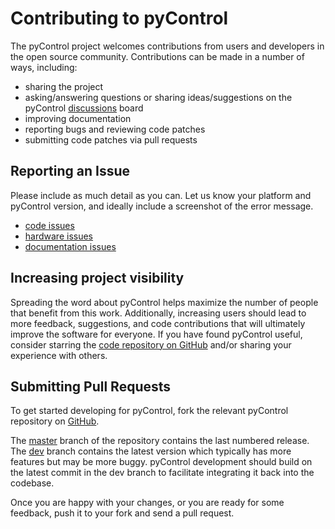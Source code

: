 # Contributing to pyControl

The pyControl project welcomes contributions from users and developers in the open source community.
Contributions can be made in a number of ways, including:

- sharing the project
- asking/answering questions or sharing ideas/suggestions on the pyControl [discussions](https://github.com/orgs/pyControl/discussions) board
- improving documentation
- reporting bugs and reviewing code patches
- submitting code patches via pull requests

## Reporting an Issue

Please include as much detail as you can.
Let us know your platform and pyControl version, and ideally include a screenshot of the error message.

- [code issues](https://github.com/pyControl/code/issues)
- [hardware issues](https://github.com/pyControl/hardware/issues)
- [documentation issues](https://github.com/pyControl/docs/issues)

## Increasing project visibility

Spreading the word about pyControl helps maximize the number of people that benefit from this work.
Additionally, increasing users should lead to more feedback, suggestions, and code contributions that will ultimately improve the software for everyone.
If you have found pyControl useful, consider starring the [code repository on GitHub](https://github.com/pyControl/code) and/or sharing your experience with others.

## Submitting Pull Requests

To get started developing for pyControl, fork the relevant pyControl repository on [GitHub](https://github.com/pyControl).

The [master](https://github.com/pyControl/code/tree/master) branch of the repository contains the last numbered release.
The [dev](https://github.com/pyControl/code/tree/dev) branch contains the latest version which typically has more features but may be more buggy.
pyControl development should build on the latest commit in the dev branch to facilitate integrating it back into the codebase.

Once you are happy with your changes, or you are ready for some feedback, push it to your fork and send a pull request.
